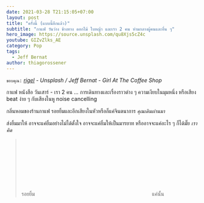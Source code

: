 ```yaml
---
date: 2021-03-28 T21:15:05+07:00
layout: post
title: "ครั้งนี้ (แบบนี้อีกแล้ว)"
subtitle: "กาแฟ วันว่าง ข้างทาง ดอกไม้ ใบหญ้า และเรา 2 คน ท่ามกลางผู้คนและอื่น ๆ"
hero_image: https://source.unsplash.com/qu8Xjs5cZ4c
youtube: GIZvZlks_AE
category: Pop
tags:
  - Jeff Bernat
author: thiagorossener
---
```

`ขอบคุณ:` *[rigel](https://unsplash.com/@rigels) - Unsplash / Jeff Bernat - Girl At The Coffee Shop*

กาแฟ หนังสือ วันเสาร์ - เรา 2 คน ... การเดินทางและเรื่องราวต่าง ๆ ความเงียบในมุมหนึ่ง หรือเสียง beat ง่าย ๆ กับเสียงในหู noise cancelling

กลิ่นหอมของร้านกาแฟ รอยยิ้มและอีกเสียงในหัวหรือก็แค่จินตนาการ *คุณเดินผ่านมา*

ส่งยิ้มมาให้ อาจจะแค่ยิ้มอย่างไม่ได้ตั้งใจ อาจจะแค่ยิ้มให้เป็นมารยาท หรืออาจจะแค่อะไร ๆ ก็ได้มั๊ย *เราคิด*

> รอยยิ้ม <svg class="love"><use xlink:href="#icon-heart"></use></svg> แค่นั้น
